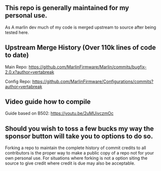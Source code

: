 ## This repo is generally maintained for my personal use.

As A marlin dev much of my code is merged upstream to source after being tested here.

## Upstream Merge History (Over 110k lines of code to date)

Main Repo: https://github.com/MarlinFirmware/Marlin/commits/bugfix-2.0.x?author=vertabreak

Config Repo: https://github.com/MarlinFirmware/Configurations/commits?author=vertabreak

## Video guide how to compile
Guide based on B502: https://youtu.be/2uMUivczmOc

## Should you wish to toss a few bucks my way the sponsor button will take you to options to do so.

Forking a repo to maintain the complete history of commit credits to all contributors is the proper way to make a public copy of a repo not for your own personal use. For situations where forking is not a option siting the source to give credit where credit is due may also be acceptable.
